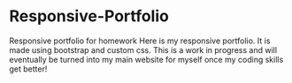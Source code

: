 # Responsive-Portfolio
Responsive portfolio for homework
Here is my responsive portfolio. It is made using bootstrap and custom css. This is a work in progress and will eventually be turned into my main website for myself once my coding skills get better!
